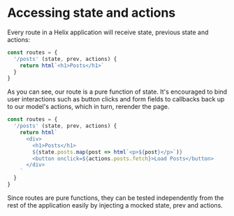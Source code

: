 # Accessing state and actions

Every route in a Helix application will receive state, previous state and actions:

```javascript
const routes = {
  '/posts' (state, prev, actions) {
    return html`<h1>Posts</h1>`
  }
}
```

As you can see, our route is a pure function of state. It's encouraged to bind user interactions such as button clicks and form fields to callbacks back up to our model's actions, which in turn, rerender the page.

```javascript
const routes = {
  '/posts' (state, prev, actions) {
    return html`
      <div>
        <h1>Posts</h1>
        ${state.posts.map(post => html`<p>${post}</p>`)}
        <button onclick=${actions.posts.fetch}>Load Posts</button>
      </div>
    `
  }
}
```

Since routes are pure functions, they can be tested independently from the rest of the application easily by injecting a mocked state, prev and actions.
